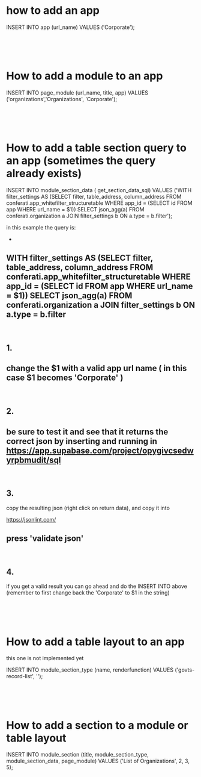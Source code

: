 # how to add an app

 INSERT INTO app (url_name) VALUES ('Corporate');


</br></br></br>

# How to add a module to an app

 INSERT INTO page_module (url_name, title, app) VALUES ('organizations','Organizations', 'Corporate');


</br></br></br>

# How to add a table section query to an app (sometimes the query already exists)

INSERT INTO module_section_data ( get_section_data_sql) VALUES ('WITH filter_settings AS (SELECT filter, table_address, column_address FROM conferati.app_whitefilter_structuretable WHERE app_id = (SELECT id FROM app WHERE url_name = $1))
SELECT json_agg(a) FROM conferati.organization a JOIN filter_settings b ON a.type = b.filter');

in this example the query is:

-
WITH filter_settings AS (SELECT filter, table_address, column_address FROM conferati.app_whitefilter_structuretable WHERE app_id = (SELECT id FROM app WHERE url_name = $1))
SELECT json_agg(a) FROM conferati.organization a JOIN filter_settings b ON a.type = b.filter
-

</br>

## 1.
change the $1 with a valid app url name ( in this case $1 becomes 'Corporate' )
-


</br>

## 2.
be sure to test it and see that it returns the correct json by inserting and running in
https://app.supabase.com/project/opygivcsedwyrpbmudit/sql
-


</br>

## 3.
copy the resulting json (right click on return data), and copy it into 

https://jsonlint.com/

press 'validate json'
-

</br>

## 4. 
if you get a valid result you can go ahead and do the INSERT INTO above (remember to first change back the 'Corporate' to $1 in the string)

</br></br></br>


# How to add a table layout to an app

this one is not implemented yet

INSERT INTO module_section_type (name, renderfunction) VALUES ('govts-record-list', '');



</br></br></br>


# How to add a section to a module or table layout

INSERT INTO module_section (title, module_section_type, module_section_data, page_module) VALUES ('List of Organizations', 2, 3, 5);


</br></br></br>
